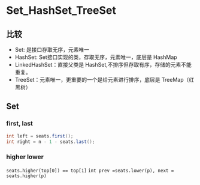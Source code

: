 # Set_HashSet_TreeSet


## 比较
* Set: 是接口存取无序，元素唯一
* HashSet: Set接口实现的类，存取无序，元素唯一，底层是 HashMap
* LinkedHashSet：直接父类是 HashSet,不排序但存取有序，存储的元素不能重复。
* TreeSet：元素唯一，更重要的一个是给元素进行排序，底层是 TreeMap（红黑树）

## Set
### first, last
```java
int left = seats.first();
int right = n - 1 - seats.last();
```

### higher lower
`seats.higher(top[0]) == top[1]`
`int prev =seats.lower(p), next = seats.higher(p)`